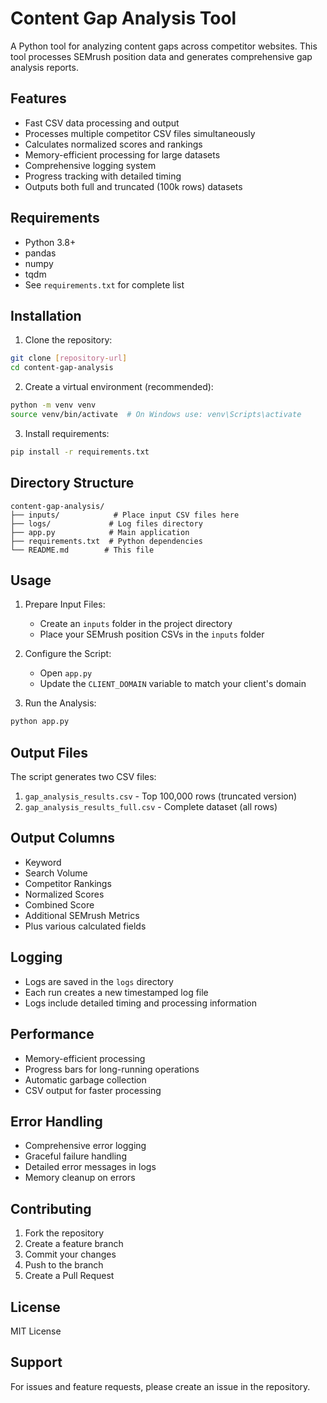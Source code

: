 # Content Gap Analysis Tool

A Python tool for analyzing content gaps across competitor websites. This tool processes SEMrush position data and generates comprehensive gap analysis reports.

## Features

- Fast CSV data processing and output
- Processes multiple competitor CSV files simultaneously
- Calculates normalized scores and rankings
- Memory-efficient processing for large datasets
- Comprehensive logging system
- Progress tracking with detailed timing
- Outputs both full and truncated (100k rows) datasets

## Requirements

- Python 3.8+
- pandas
- numpy
- tqdm
- See `requirements.txt` for complete list

## Installation

1. Clone the repository:
```bash
git clone [repository-url]
cd content-gap-analysis
```

2. Create a virtual environment (recommended):
```bash
python -m venv venv
source venv/bin/activate  # On Windows use: venv\Scripts\activate
```

3. Install requirements:
```bash
pip install -r requirements.txt
```

## Directory Structure

```
content-gap-analysis/
├── inputs/            # Place input CSV files here
├── logs/             # Log files directory
├── app.py            # Main application
├── requirements.txt  # Python dependencies
└── README.md        # This file
```

## Usage

1. Prepare Input Files:
   - Create an `inputs` folder in the project directory
   - Place your SEMrush position CSVs in the `inputs` folder

2. Configure the Script:
   - Open `app.py`
   - Update the `CLIENT_DOMAIN` variable to match your client's domain

3. Run the Analysis:
```bash
python app.py
```

## Output Files

The script generates two CSV files:
1. `gap_analysis_results.csv` - Top 100,000 rows (truncated version)
2. `gap_analysis_results_full.csv` - Complete dataset (all rows)

## Output Columns

- Keyword
- Search Volume
- Competitor Rankings
- Normalized Scores
- Combined Score
- Additional SEMrush Metrics
- Plus various calculated fields

## Logging

- Logs are saved in the `logs` directory
- Each run creates a new timestamped log file
- Logs include detailed timing and processing information

## Performance

- Memory-efficient processing
- Progress bars for long-running operations
- Automatic garbage collection
- CSV output for faster processing

## Error Handling

- Comprehensive error logging
- Graceful failure handling
- Detailed error messages in logs
- Memory cleanup on errors

## Contributing

1. Fork the repository
2. Create a feature branch
3. Commit your changes
4. Push to the branch
5. Create a Pull Request

## License

MIT License

## Support

For issues and feature requests, please create an issue in the repository.